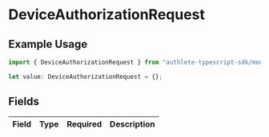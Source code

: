 # DeviceAuthorizationRequest

## Example Usage

```typescript
import { DeviceAuthorizationRequest } from "authlete-typescript-sdk/models";

let value: DeviceAuthorizationRequest = {};
```

## Fields

| Field       | Type        | Required    | Description |
| ----------- | ----------- | ----------- | ----------- |